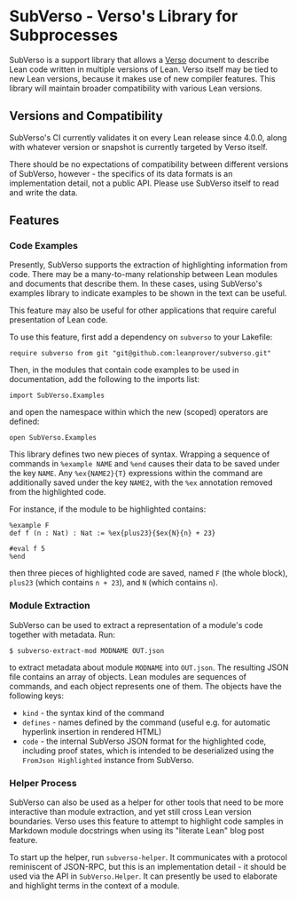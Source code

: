 # SubVerso - Verso's Library for Subprocesses

SubVerso is a support library that allows a
[Verso](https://github.com/leanprover/verso) document to describe Lean
code written in multiple versions of Lean. Verso itself may be tied to
new Lean versions, because it makes use of new compiler features. This
library will maintain broader compatibility with various Lean versions.

## Versions and Compatibility

SubVerso's CI currently validates it on every Lean release since
4.0.0, along with whatever version or snapshot is currently targeted
by Verso itself.

There should be no expectations of compatibility between different
versions of SubVerso, however - the specifics of its data formats is
an implementation detail, not a public API. Please use SubVerso itself
to read and write the data.

## Features

### Code Examples

Presently, SubVerso supports the extraction of highlighting
information from code. There may be a many-to-many relationship
between Lean modules and documents that describe them. In these cases,
using SubVerso's examples library to indicate examples to be shown in
the text can be useful.

This feature may also be useful for other applications that require
careful presentation of Lean code.

To use this feature, first add a dependency on `subverso` to your
Lakefile:

```
require subverso from git "git@github.com:leanprover/subverso.git"
```

Then, in the modules that contain code examples to be used in
documentation, add the following to the imports list:
```
import SubVerso.Examples
```
and open the namespace within which the new (scoped) operators are defined:
```
open SubVerso.Examples
```

This library defines two new pieces of syntax. Wrapping a sequence of
commands in `%example NAME` and `%end` causes their data to be saved
under the key `NAME`. Any `%ex{NAME2}{T}` expressions within the
command are additionally saved under the key `NAME2`, with the `%ex`
annotation removed from the highlighted code.

For instance, if the module to be highlighted contains:
```
%example F
def f (n : Nat) : Nat := %ex{plus23}{$ex{N}{n} + 23}

#eval f 5
%end
```
then three pieces of highlighted code are saved, named `F` (the whole
block), `plus23` (which contains `n + 23`), and `N` (which contains
`n`).

### Module Extraction

SubVerso can be used to extract a representation of a module's code
together with metadata. Run:

```
$ subverso-extract-mod MODNAME OUT.json
```

to extract metadata about module `MODNAME` into `OUT.json`. The
resulting JSON file contains an array of objects. Lean modules are
sequences of commands, and each object represents one of them. The
objects have the following keys:
 * `kind` - the syntax kind of the command
 * `defines` - names defined by the command (useful e.g. for automatic hyperlink insertion in rendered HTML)
 * `code` - the internal SubVerso JSON format for the highlighted
   code, including proof states, which is intended to be deserialized
   using the `FromJson Highlighted` instance from SubVerso.
   

### Helper Process

SubVerso can also be used as a helper for other tools that need to be
more interactive than module extraction, and yet still cross Lean
version boundaries. Verso uses this feature to attempt to highlight
code samples in Markdown module docstrings when using its "literate
Lean" blog post feature.

To start up the helper, run `subverso-helper`. It communicates with a
protocol reminiscent of JSON-RPC, but this is an implementation
detail - it should be used via the API in `SubVerso.Helper`. It can
presently be used to elaborate and highlight terms in the context of a
module.
 
